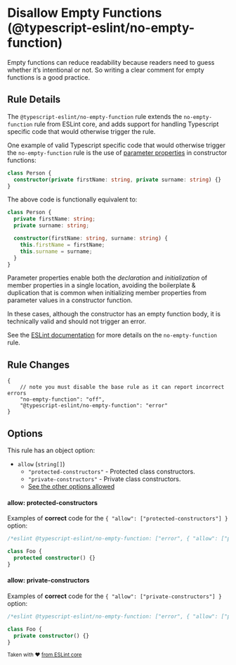 # Disallow Empty Functions (@typescript-eslint/no-empty-function)

Empty functions can reduce readability because readers need to guess whether it’s intentional or not. So writing a clear comment for empty functions is a good practice.

## Rule Details

The `@typescript-eslint/no-empty-function` rule extends the `no-empty-function` rule from ESLint core, and adds support for handling Typescript specific code that would otherwise trigger the rule.

One example of valid Typescript specific code that would otherwise trigger the `no-empty-function` rule is the use of [parameter properties](https://www.typescriptlang.org/docs/handbook/classes.html#parameter-properties) in constructor functions:

```typescript
class Person {
  constructor(private firstName: string, private surname: string) {}
}
```

The above code is functionally equivalent to:

```typescript
class Person {
  private firstName: string;
  private surname: string;

  constructor(firstName: string, surname: string) {
    this.firstName = firstName;
    this.surname = surname;
  }
}
```

Parameter properties enable both the _declaration_ and _initialization_ of member properties in a single location, avoiding the boilerplate & duplication that is common when initializing member properties from parameter values in a constructor function.

In these cases, although the constructor has an empty function body, it is technically valid and should not trigger an error.

See the [ESLint documentation](https://eslint.org/docs/rules/no-empty-function) for more details on the `no-empty-function` rule.

## Rule Changes

```cjson
{
    // note you must disable the base rule as it can report incorrect errors
    "no-empty-function": "off",
    "@typescript-eslint/no-empty-function": "error"
}
```

## Options

This rule has an object option:

- `allow` (`string[]`)
  - `"protected-constructors"` - Protected class constructors.
  - `"private-constructors"` - Private class constructors.
  - [See the other options allowed](https://github.com/eslint/eslint/blob/master/docs/rules/no-empty-function.md#options)

#### allow: protected-constructors

Examples of **correct** code for the `{ "allow": ["protected-constructors"] }` option:

```ts
/*eslint @typescript-eslint/no-empty-function: ["error", { "allow": ["protected-constructors"] }]*/

class Foo {
  protected constructor() {}
}
```

#### allow: private-constructors

Examples of **correct** code for the `{ "allow": ["private-constructors"] }` option:

```ts
/*eslint @typescript-eslint/no-empty-function: ["error", { "allow": ["private-constructors"] }]*/

class Foo {
  private constructor() {}
}
```

<sup>Taken with ❤️ [from ESLint core](https://github.com/eslint/eslint/blob/master/docs/rules/no-empty-function.md)</sup>
